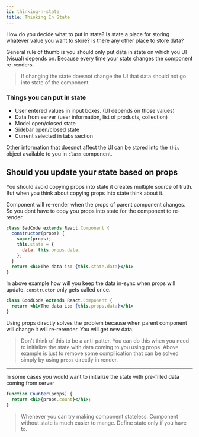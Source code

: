 ```yaml
---
id: thinking-n-state
title: Thinking In State
---
```


How do you decide what to put in state? Is state a place for storing whatever value you want to store? Is there any other place to store data?

General rule of thumb is you should only put data in state on which you UI (visual) depends on. Because every time your state changes the component re-renders.

> If changing the state doesnot change the UI that data should not go into state of the component.

### Things you can put in state

- User entered values in input boxes. (UI depends on those values)
- Data from server (user information, list of products, collection)
- Model open/closed state
- Sidebar open/closed state
- Current selected in tabs section

Other information that doesnot affect the UI can be stored into the `this` object available to you in `class` component.

## Should you update your state based on props

You should avoid copying props into state it creates multiple source of truth. But when you think about copying props into state think about it.

Component will re-render when the props of parent component changes. So you dont have to copy you props into state for the component to re-render.

```jsx
class BadCode extends React.Component {
  constructor(props) {
    super(props);
    this.state = {
      data: this.props.data,
    };
  }
  return <h1>The data is: {this.state.data}</h1>
}
```

In above example how will you keep the data in-sync when props will update. `constructor` only gets called once.

```jsx
class GoodCode extends React.Component {
  return <h1>The data is: {this.props.data}</h1>
}
```

Using props directly solves the problem because when parent component will change it will re-rerender. You will get new data.

> Don't think of this to be a anti-patter. You can do this when you need to initialize the state with data coming to you using props. Above example is just to remove some compilication that can be solved simply by using `props` directly in render.

---

In some cases you would want to initialize the state with pre-filled data coming from server

```jsx
function Counter(props) {
  return <h1>{props.count}</h1>;
}
```

> Whenever you can try making component stateless. Component without state is much easier to mange. Define state only if you have to.
